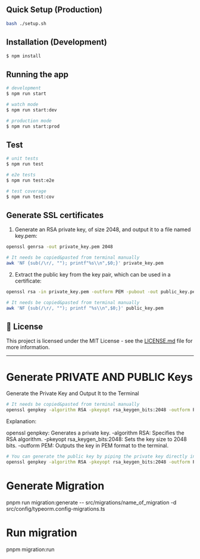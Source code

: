 ## Quick Setup (Production)

```bash
bash ./setup.sh
```

## Installation (Development)

```bash
$ npm install
```

## Running the app

```bash
# development
$ npm run start

# watch mode
$ npm run start:dev

# production mode
$ npm run start:prod
```

## Test

```bash
# unit tests
$ npm run test

# e2e tests
$ npm run test:e2e

# test coverage
$ npm run test:cov
```

## Generate SSL certificates

1.  Generate an RSA private key, of size 2048, and output it to a file named key.pem:

```bash
openssl genrsa -out private_key.pem 2048
```

```bash
# It needs be copied&pasted from terminal manually
awk 'NF {sub(/\r/, ""); printf"%s\\n",$0;}' private_key.pem
```

2.  Extract the public key from the key pair, which can be used in a certificate:

```bash
openssl rsa -in private_key.pem -outform PEM -pubout -out public_key.pem
```

```bash
# It needs be copied&pasted from terminal manually
awk 'NF {sub(/\r/, ""); printf "%s\\n",$0;}' public_key.pem
```

## 📝 License

This project is licensed under the MIT License - see the [LICENSE.md](LICENSE.md) file for more information.

<!-- ## 🌸 Built with template -->

---
# Generate PRIVATE AND PUBLIC Keys

Generate the Private Key and Output It to the Terminal

```bash
# It needs be copied&pasted from terminal manually
openssl genpkey -algorithm RSA -pkeyopt rsa_keygen_bits:2048 -outform PEM
```
Explanation:

openssl genpkey: Generates a private key.
-algorithm RSA: Specifies the RSA algorithm.
-pkeyopt rsa_keygen_bits:2048: Sets the key size to 2048 bits.
-outform PEM: Outputs the key in PEM format to the terminal.


```bash
# You can generate the public key by piping the private key directly into the openssl rsa command:
openssl genpkey -algorithm RSA -pkeyopt rsa_keygen_bits:2048 -outform PEM | openssl rsa -pubout -outform PEM
```

# Generate Migration
pnpm run migration:generate -- src/migrations/name_of_migration -d src/config/typeorm.config-migrations.ts

# Run migration
pnpm migration:run                